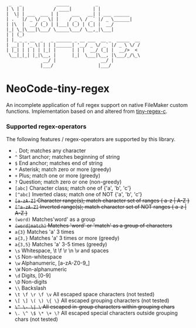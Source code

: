      _   _             _____          _                
    | \ | |           / ____|        | |               
    |  \| | ___  ___ | |     ___   __| | ___ ______    
    | . ` |/ _ \/ _ \| |    / _ \ / _` |/ _ \______|   
    | |\  |  __/ (_) | |___| (_) | (_| |  __/          
    |_| \_|\___|\___/ \_____\___/ \__,_|\___|          
    | | (_)                                            
    | |_ _ _ __  _   _ ______ _ __ ___  __ _  _____  __
    | __| | '_ \| | | |______| '__/ _ \/ _` |/ _ \ \/ /
    | |_| | | | | |_| |      | | |  __/ (_| |  __/>  < 
     \__|_|_| |_|\__, |      |_|  \___|\__, |\___/_/\_\
                  __/ |                 __/ |          
                 |___/                 |___/           


# NeoCode-tiny-regex
An incomplete application of full regex support on native FileMaker custom functions. Implementation based on and altered from [tiny-regex-c](https://github.com/kokke/tiny-regex-c).

### Supported regex-operators
The following features / regex-operators are supported by this library.

  -  `.`         Dot; matches any character
  -  `^`         Start anchor; matches beginning of string
  -  `$`         End anchor; matches end of string
  -  `*`         Asterisk; match zero or more (greedy)
  -  `+`         Plus; match one or more (greedy)
  -  `?`         Question; match zero or one (non-greedy)
  -  `[abc]`     Character class; match one of {'a', 'b', 'c'}
  -  `[^abc]`   Inverted class; match one of NOT {'a', 'b', 'c'}
  -  ~~`[a-zA-Z]` Character range(s); match character set of ranges { a-z | A-Z }~~
  -  ~~`[^a-zA-Z]` Inverted range(s); match character set of NOT ranges { a-z | A-Z }~~
  -  `(word)` Matches'word' as a group
  -  ~~`(word|match)` Matches 'word' or 'match' as a group of characters~~
  -  `a{3}`  Matches 'a' 3 times
  -  `a{3,}`  Matches 'a' 3 times or more (greedy)
  -  `a{3,5}`  Matches 'a' 3-5 times (greedy)
  -  `\s`       Whitespace, \t \f \r \n \v and spaces
  -  `\S`       Non-whitespace
  -  `\w`       Alphanumeric, [a-zA-Z0-9_]
  -  `\W`       Non-alphanumeric
  -  `\d`       Digits, [0-9]
  -  `\D`       Non-digits
  -  `\\`       Backslash
  -  `\t \f \r \f \v`       All escaped space characters (not tested)
  -  `\[ \] \( \) \{ \}`       All escaped grouping characters (not tested)
  -  ~~`\^ \- \| \`       All escaped in-group characters within grouping chars~~
  -  `\. \^ \$ \* \+ \?`       All escaped special characters outside grouping chars (not tested)

